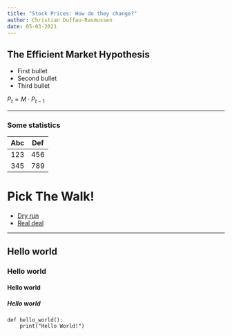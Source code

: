 ```yaml
---
title: "Stock Prices: How do they change?"
author: Christian Duffau-Rasmussen
date: 05-03-2021
---
```

## The Efficient Market Hypothesis 

- First bullet
- Second bullet
- Third bullet

$P_t = M\cdot P_{t-1}$

---



### Some statistics

|  Abc  |  Def  |
| :---: | :---: |
|  123  |  456  |
|  345  |  789  |

# Pick The Walk!

- [Dry run](http://127.0.0.1:5050/)
- [Real deal](http://127.0.0.1:5000/)

---
## Hello world
### Hello world
#### Hello world
##### Hello world

```{.python}
def hello_world():
	print("Hello World!")
```

